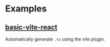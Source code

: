 # Examples

## [basic-vite-react](basic-vite-react)

Automatically generate `.ts` using the vite plugin.
